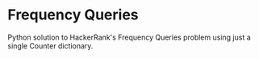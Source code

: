 # Frequency Queries
Python solution to HackerRank's Frequency Queries problem using just a single Counter dictionary.
